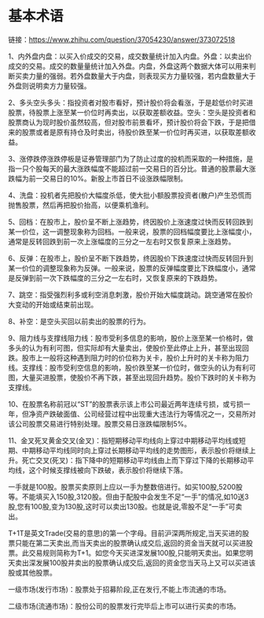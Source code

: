 # 基本术语




链接：https://www.zhihu.com/question/37054230/answer/373072518




1、内外盘内盘：以买入价成交的交易，成交数量统计加入内盘。外盘：以卖出价成交的交易。成交的数量量统计加入外盘。内盘，外盘这两个数据大体可以用来判断买卖力量的强弱。若外盘数量大于内盘，则表现买方力量较强，若内盘数量大于外盘则说明卖方力量较强。

2、多头空头多头：指投资者对股市看好，预计股价将会看涨，于是趁低价时买进股票，待股票上涨至某一价位时再卖出，以获取差额收益。空头：空头是投资者和股票商认为现时股价虽然较高，但对股市前景看坏，预计股价将会下跌，于是把借来的股票或者是原有持仓及时卖出，待股价跌至某一价位时再买进，以获取差额收益。

3、涨停跌停涨跌停板是证券管理部门为了防止过度的投机而采取的一种措施，是指一只个股每天的最大涨跌幅度不能超过前一交易日的百分比。普通的股票最大涨跌幅为前一交易日的10%。新股上市首日不设涨跌幅限制。

4、洗盘：投机者先把股价大幅度杀低，使大批小额股票投资者(散户)产生恐慌而抛售股票，然后再把股价抬高，以便乘机渔利。

5、回档：在股市上，股价呈不断上涨趋势，终因股价上涨速度过快而反转回跌到某一价位，这一调整现象称为回档。一般来说，股票的回档幅度要比上涨幅度小，通常是反转回跌到前一次上涨幅度的三分之一左右时又恢复原来上涨趋势。

6、反弹：在股市上，股价呈不断下跌趋势，终因股价下跌速度过快而反转回升到某一价位的调整现象称为反弹。一般来说，股票的反弹幅度要比下跌幅度小，通常是反弹到前一次下跌幅度的三分之一左右时，又恢复原来的下跌趋势。

7、跳空：指受强烈利多或利空消息刺激，股价开始大幅度跳动。跳空通常在股价大变动的开始或结束前出现。

8、补空：是空头买回以前卖出的股票的行为。

9、阻力线与支撑线阻力线：股市受利多信息的影响，股价上涨至某一价格时，做多头的认为有利可图，但实际却有大量卖出，使股价至此停止上升，甚至出现回跌。股市上一般将这种遇到阻力时的价位称为关卡，股价上升时的关卡称为阻力线。支撑线：股市受利空信息的影响，股价跌至某一价位时，做空头的认为有利可图，大量买进股票，使股价不再下跌，甚至出现回升趋势。股价下跌时的关卡称为支撑线。

10、在股票名称前冠以“ST”的股票表示该上市公司最近两年连续亏损，或亏损一年，但净资产跌破面值、公司经营过程中出现重大违法行为等情况之一，交易所对该公司股票交易进行特别处理。股票交易日涨跌幅限制5%。

11、金叉死叉黄金交叉(金叉)：指短期移动平均线向上穿过中期移动平均线或短期、中期移动平均线同时向上穿过长期移动平均线的走势图形，表示股价将继续上升。死亡交叉(死叉)：指下降中的短期移动平均线由上而下穿过下降的长期移动平均线，这个时候支撑线被向下跌破，表示股价将继续下落。

一手就是100股。股票买卖原则上应以一手为整数倍进行。如买100股,5200股等。不能填买入150股,3120股。但由于配股中会发生不足“一手”的情况,如10送3股,您有100股,变为130股,这时可以卖出130股。也就是说,零股不足“一手”可卖出。

T+1T是英文Trade(交易的意思)的第一个字母。目前沪深两所规定,当天买进的股票只能在第二天卖出,而当天卖出的股票确认成交后,返回的资金当天就可以买进股票。此交易规则简称为T+1。如您今天买进深发展100股,只能明天卖出。如果您明天卖出深发展100股并卖出的股票确认成交后,返回的资金您当天马上又可以买进该股或其他股票。


一级市场(发行市场)：股票处于招募阶段,正在发行,不能上市流通的市场。

二级市场(流通市场)：股份公司的股票发行完毕后上市可以进行买卖的市场。
